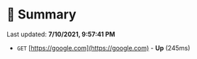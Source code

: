 # 📖 Summary
Last updated: **7/10/2021, 9:57:41 PM**

- `GET` [https://google.com](https://google.com) - **Up** (245ms)
